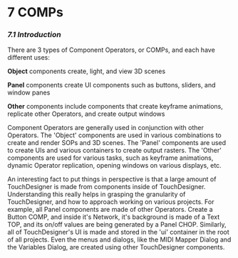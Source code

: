 # 7 COMPs
### *7.1 Introduction*

There are 3 types of Component Operators, or COMPs, and each have different uses:

**Object**  components create, light, and view 3D scenes


**Panel**  components create UI components such as buttons, sliders, and window panes


**Other**  components include components that create keyframe animations, replicate other Operators, and create output windows


Component Operators are generally used in conjunction with other Operators. The 'Object' components are used in various combinations to create and render SOPs and 3D scenes. The 'Panel' components are used to create UIs and various containers to create output rasters. The 'Other' components are used for various tasks, such as keyframe animations, dynamic Operator replication, opening windows on various displays, etc.

An interesting fact to put things in perspective is that a large amount of TouchDesigner is made from components inside of TouchDesigner. Understanding this really helps in grasping the granularity of TouchDesigner, and how to approach working on various projects. For example, all Panel components are made of other Operators. Create a Button COMP, and inside it's Network, it's background is made of a Text TOP, and its on/off values are being generated by a Panel CHOP. Similarly, all of TouchDesigner's UI is made and stored in the 'ui' container in the root of all projects. Even the menus and dialogs, like the MIDI Mapper Dialog and the Variables Dialog, are created using other TouchDesigner components.